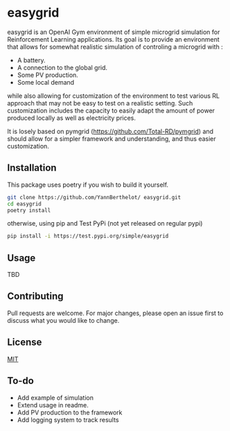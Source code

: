 # easygrid

easygrid is an OpenAI Gym environment of simple microgrid simulation for Reinforcement Learning applications. Its goal is to provide an environment that allows for somewhat realistic simulation of controling a microgrid with :

- A battery.
- A connection to the global grid.
- Some PV production.
- Some local demand

while also allowing for customization of the environment to test various RL approach that may not be easy to test on a realistic setting. Such customization includes the capacity to easily adapt the amount of power produced locally as well as electricity prices.

It is losely based on pymgrid (https://github.com/Total-RD/pymgrid) and should allow for a simpler framework and understanding, and thus easier customization.

## Installation

This package uses poetry if you wish to build it yourself.

```bash
git clone https://github.com/YannBerthelot/ easygrid.git
cd easygrid
poetry install
```

otherwise, using pip and Test PyPi (not yet released on regular pypi)

```bash
pip install -i https://test.pypi.org/simple/easygrid
```

## Usage

TBD

## Contributing

Pull requests are welcome. For major changes, please open an issue first to discuss what you would like to change.

## License

[MIT](https://choosealicense.com/licenses/mit/)

## To-do

- Add example of simulation
- Extend usage in readme.
- Add PV production to the framework
- Add logging system to track results
